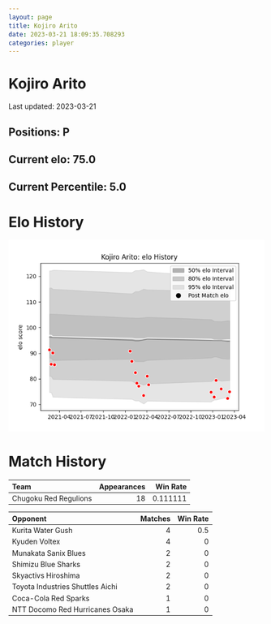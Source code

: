 ```yaml
---  
layout: page  
title: Kojiro Arito  
date: 2023-03-21 18:09:35.708293  
categories: player  
---
```

# Kojiro Arito


Last updated: 2023-03-21
## Positions: P

## Current elo: 75.0

## Current Percentile: 5.0

# Elo History


![elo history](history_KojiroArito.png)
# Match History


| Team                  |   Appearances |   Win Rate |
|:----------------------|--------------:|-----------:|
| Chugoku Red Regulions |            18 |   0.111111 |

| Opponent                         |   Matches |   Win Rate |
|:---------------------------------|----------:|-----------:|
| Kurita Water Gush                |         4 |        0.5 |
| Kyuden Voltex                    |         4 |        0   |
| Munakata Sanix Blues             |         2 |        0   |
| Shimizu Blue Sharks              |         2 |        0   |
| Skyactivs Hiroshima              |         2 |        0   |
| Toyota Industries Shuttles Aichi |         2 |        0   |
| Coca-Cola Red Sparks             |         1 |        0   |
| NTT Docomo Red Hurricanes Osaka  |         1 |        0   |